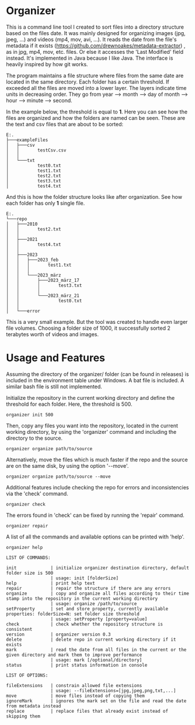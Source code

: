# Organizer

This is a command line tool I created to sort files into a directory structure based on the files date. It was mainly designed for organizing images (jpg, jpeg, ...) and videos (mp4, mov, avi, ...). It reads the date from the file's metadata if it exists (https://github.com/drewnoakes/metadata-extractor) , as in jpg, mp4, mov, etc. files. Or else it accesses the 'Last Modified' field instead. It's implemented in Java because I like Java. The interface is heavily inspired by how git works.

The program maintains a file structure where files from the same date are located in the same directory. Each folder has a certain threshold. If exceeded all the files are moved into a lower layer. The layers indicate time units in decreasing order. They go from year --> month --> day of month --> hour --> minute --> second.

In the example below, the threshold is equal to <b>1</b>. Here you can see how the files are organized and how the folders are named can be seen. These are the text and csv files that are about to be sorted:
```
E:.
├───exampleFiles
│   ├───csv
│   │       testCsv.csv
│   │
│   └───txt
│           test0.txt
│           test1.txt
│           test2.txt
│           test3.txt
│           test4.txt

```

And this is how the folder structure looks like after organization. See how each folder has only <b>1</b> single file.

```
E:.
└───repo
│   ├───2010
│   │       test2.txt
│   │
│   ├───2021
│   │       test4.txt
│   │
│   ├───2023
│   │   ├───2023_feb
│   │   │       test1.txt
│   │   │
│   │   └───2023_märz
│   │       ├───2023_märz_17
│   │       │       test3.txt
│   │       │
│   │       └───2023_märz_21
│   │               test0.txt
│   │
│   └───error

```

This is a very small example. But the tool was created to handle even larger file volumes. Choosing a folder size of 1000, it successfully sorted 2 terabytes worth of videos and images.

# Usage and Features

Assuming the directory of the organizer/ folder (can be found in releases) is included in the environment table under Windows. A bat file is included. A similar bash file is still not implemented.

Initialize the repository in the current working directory and define the threshold for each folder. Here, the threshold is 500.

`organizer init 500`

Then, copy any files you want into the repository, located in the current working directory, by using the 'organizer' command and including the directory to the source.

`organizer organize path/to/source`

Alternatively, move the files which is much faster if the repo and the source are on the same disk, by using the option '--move'.

`organizer organize path/to/source --move`

Additional features include checking the repo for errors and inconsistencies via the 'check' command.

`organizer check`

The errors found in 'check' can be fixed by running the 'repair' command.

`organizer repair`

A list of all the commands and available options can be printed with 'help'.

`organizer help`

```
LIST OF COMMANDS:

init             | initialize organizer destination directory, default folder size is 500
                 | usage: init [folderSize]
help             | print help text
repair           | repair the structure if there are any errors
organize         | copy and organize all files according to their time stamp into the repository in the current working directory
                 | usage: organize /path/to/source
setProperty      | set and store property, currently available properties: folderSize=N: set folder size threshold
                 | usage: setProperty [property=value]
check            | check whether the repository structure is consistent
version          | organizer version 0.3
delete           | delete repo in current working directory if it exists
mark             | read the date from all files in the current or the given directory and mark them to improve performance
                 | usage: mark [/optional/directory]
status           | print status information in console

LIST OF OPTIONS:

fileExtensions   | constrain allowed file extensions
                 | usage: --fileExtensions=[jpg,jpeg,png,txt,...]
move             | move files instead of copying them
ignoreMark       | ignores the mark set on the file and read the date from metadata instead
replace          | replace files that already exist instead of skipping them

```